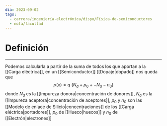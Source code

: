 ```yaml
---
dia: 2023-09-02
tags:
  - carrera/ingeniería-electrónica/dispo/Física-de-semiconductores
  - nota/facultad
---
```

# Definición
---
Podemos calcularla a partir de la suma de todos los que aportan a la [[Carga eléctrica]], en un [[Semiconductor]] [[Dopaje|dopado]] nos queda que $$ \rho(x) = q ~ \left( N_d + p_0 + - N_a - n_0 \right) $$
donde $N_d$ es la [[Impureza donora|concentración de donores]], $N_a$ es la [[Impureza aceptora|concentración de aceptores]], $p_0$ y $n_0$ son las [[Modelo de enlace de Silicio|concentraciones]] de los [[Carga eléctrica|portadores]], $p_0$ de [[Hueco|huecos]] y $n_0$ de [[Electrón|electrones]]